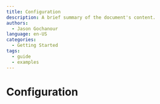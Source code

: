 ```yaml
---
title: Configuration
description: A brief summary of the document's content.
authors:
  - Jason Gochanour
language: en-US
categories:
  - Getting Started
tags:
  - guide
  - examples
---
```


# Configuration